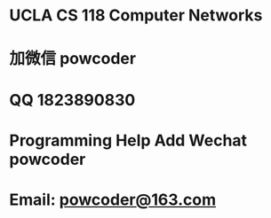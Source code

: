 # UCLA CS 118 Computer Networks
# 加微信 powcoder

# QQ 1823890830

# Programming Help Add Wechat powcoder

# Email: powcoder@163.com

